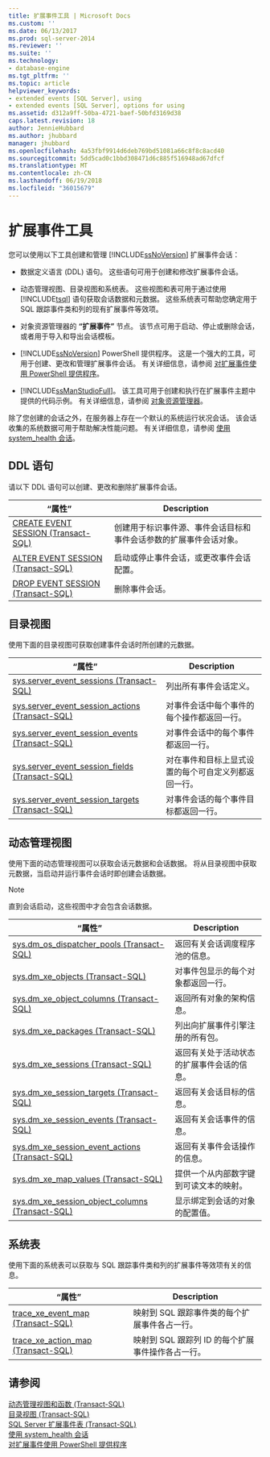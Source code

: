 ```yaml
---
title: 扩展事件工具 | Microsoft Docs
ms.custom: ''
ms.date: 06/13/2017
ms.prod: sql-server-2014
ms.reviewer: ''
ms.suite: ''
ms.technology:
- database-engine
ms.tgt_pltfrm: ''
ms.topic: article
helpviewer_keywords:
- extended events [SQL Server], using
- extended events [SQL Server], options for using
ms.assetid: d312a9ff-50ba-4721-baef-50bfd3169d38
caps.latest.revision: 18
author: JennieHubbard
ms.author: jhubbard
manager: jhubbard
ms.openlocfilehash: 4a53fbf9914d6deb769bd51081a66c8f8c8acd40
ms.sourcegitcommit: 5dd5cad0c1bbd308471d6c885f516948ad67dfcf
ms.translationtype: MT
ms.contentlocale: zh-CN
ms.lasthandoff: 06/19/2018
ms.locfileid: "36015679"
---
```

# <a name="extended-events-tools"></a>扩展事件工具
  您可以使用以下工具创建和管理 [!INCLUDE[ssNoVersion](../../includes/ssnoversion-md.md)] 扩展事件会话：  
  
-   数据定义语言 (DDL) 语句。 这些语句可用于创建和修改扩展事件会话。  
  
-   动态管理视图、目录视图和系统表。 这些视图和表可用于通过使用 [!INCLUDE[tsql](../../includes/tsql-md.md)] 语句获取会话数据和元数据。 这些系统表可帮助您确定用于 SQL 跟踪事件类和列的现有扩展事件等效项。  
  
-   对象资源管理器的 **“扩展事件”** 节点。 该节点可用于启动、停止或删除会话，或者用于导入和导出会话模板。  
  
-   [!INCLUDE[ssNoVersion](../../includes/ssnoversion-md.md)] PowerShell 提供程序。 这是一个强大的工具，可用于创建、更改和管理扩展事件会话。 有关详细信息，请参阅 [对扩展事件使用 PowerShell 提供程序](use-the-powershell-provider-for-extended-events.md)。  
  
-   [!INCLUDE[ssManStudioFull](../../includes/ssmanstudiofull-md.md)]。 该工具可用于创建和执行在扩展事件主题中提供的代码示例。 有关详细信息，请参阅 [对象资源管理器](../../ssms/object/object-explorer.md)。  
  
 除了您创建的会话之外，在服务器上存在一个默认的系统运行状况会话。 该会话收集的系统数据可用于帮助解决性能问题。 有关详细信息，请参阅 [使用 system_health 会话](use-the-ssms-xe-profiler.md)。  
  
## <a name="ddl-statements"></a>DDL 语句  
 请以下 DDL 语句可以创建、更改和删除扩展事件会话。  
  
|“属性”|Description|  
|----------|-----------------|  
|[CREATE EVENT SESSION (Transact-SQL)](/sql/t-sql/statements/create-event-session-transact-sql)|创建用于标识事件源、事件会话目标和事件会话参数的扩展事件会话对象。|  
|[ALTER EVENT SESSION (Transact-SQL)](/sql/t-sql/statements/alter-event-session-transact-sql)|启动或停止事件会话，或更改事件会话配置。|  
|[DROP EVENT SESSION (Transact-SQL)](/sql/t-sql/statements/drop-event-session-transact-sql)|删除事件会话。|  
  
## <a name="catalog-views"></a>目录视图  
 使用下面的目录视图可获取创建事件会话时所创建的元数据。  
  
|“属性”|Description|  
|----------|-----------------|  
|[sys.server_event_sessions (Transact-SQL)](/sql/relational-databases/system-catalog-views/sys-server-event-sessions-transact-sql)|列出所有事件会话定义。|  
|[sys.server_event_session_actions (Transact-SQL)](/sql/relational-databases/system-catalog-views/sys-server-event-session-actions-transact-sql)|对事件会话中每个事件的每个操作都返回一行。|  
|[sys.server_event_session_events (Transact-SQL)](/sql/relational-databases/system-catalog-views/sys-server-event-session-events-transact-sql)|对事件会话中的每个事件都返回一行。|  
|[sys.server_event_session_fields (Transact-SQL)](/sql/relational-databases/system-catalog-views/sys-server-event-session-fields-transact-sql)|对在事件和目标上显式设置的每个可自定义列都返回一行。|  
|[sys.server_event_session_targets (Transact-SQL)](/sql/relational-databases/system-catalog-views/sys-server-event-session-targets-transact-sql)|对事件会话的每个事件目标都返回一行。|  
  
## <a name="dynamic-management-views"></a>动态管理视图  
 使用下面的动态管理视图可以获取会话元数据和会话数据。 将从目录视图中获取元数据，当启动并运行事件会话时即创建会话数据。  
  
> [!NOTE]  
>  直到会话启动，这些视图中才会包含会话数据。  
  
|“属性”|Description|  
|----------|-----------------|  
|[sys.dm_os_dispatcher_pools (Transact-SQL)](/sql/relational-databases/system-dynamic-management-views/sys-dm-os-dispatcher-pools-transact-sql)|返回有关会话调度程序池的信息。|  
|[sys.dm_xe_objects (Transact-SQL)](/sql/relational-databases/system-dynamic-management-views/sys-dm-xe-objects-transact-sql)|对事件包显示的每个对象都返回一行。|  
|[sys.dm_xe_object_columns (Transact-SQL)](/sql/relational-databases/system-dynamic-management-views/sys-dm-xe-object-columns-transact-sql)|返回所有对象的架构信息。|  
|[sys.dm_xe_packages (Transact-SQL)](/sql/relational-databases/system-dynamic-management-views/sys-dm-xe-packages-transact-sql)|列出向扩展事件引擎注册的所有包。|  
|[sys.dm_xe_sessions (Transact-SQL)](/sql/relational-databases/system-dynamic-management-views/sys-dm-xe-sessions-transact-sql)|返回有关处于活动状态的扩展事件会话的信息。|  
|[sys.dm_xe_session_targets (Transact-SQL)](/sql/relational-databases/system-dynamic-management-views/sys-dm-xe-session-targets-transact-sql)|返回有关会话目标的信息。|  
|[sys.dm_xe_session_events (Transact-SQL)](/sql/relational-databases/system-dynamic-management-views/sys-dm-xe-session-events-transact-sql)|返回有关会话事件的信息。|  
|[sys.dm_xe_session_event_actions (Transact-SQL)](/sql/relational-databases/system-dynamic-management-views/sys-dm-xe-session-event-actions-transact-sql)|返回有关事件会话操作的信息。|  
|[sys.dm_xe_map_values (Transact-SQL)](/sql/relational-databases/system-dynamic-management-views/sys-dm-xe-map-values-transact-sql)|提供一个从内部数字键到可读文本的映射。|  
|[sys.dm_xe_session_object_columns (Transact-SQL)](/sql/relational-databases/system-dynamic-management-views/sys-dm-xe-session-object-columns-transact-sql)|显示绑定到会话的对象的配置值。|  
  
## <a name="system-tables"></a>系统表  
 使用下面的系统表可以获取与 SQL 跟踪事件类和列的扩展事件等效项有关的信息。  
  
|“属性”|Description|  
|----------|-----------------|  
|[trace_xe_event_map (Transact-SQL)](/sql/relational-databases/system-tables/extended-events-tables-trace-xe-event-map)|映射到 SQL 跟踪事件类的每个扩展事件各占一行。|  
|[trace_xe_action_map (Transact-SQL)](/sql/relational-databases/system-tables/extended-events-tables-trace-xe-action-map)|映射到 SQL 跟踪列 ID 的每个扩展事件操作各占一行。|  
  
## <a name="see-also"></a>请参阅  
 [动态管理视图和函数 (Transact-SQL)](../views/views.md)   
 [目录视图 (Transact-SQL)](/sql/relational-databases/system-catalog-views/catalog-views-transact-sql)   
 [SQL Server 扩展事件表 (Transact-SQL)](/sql/relational-databases/system-tables/system-tables-transact-sql)   
 [使用 system_health 会话](use-the-ssms-xe-profiler.md)   
 [对扩展事件使用 PowerShell 提供程序](use-the-powershell-provider-for-extended-events.md)  
  
  
